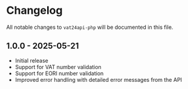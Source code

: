 # Changelog

All notable changes to `vat24api-php` will be documented in this file.

## 1.0.0 - 2025-05-21

- Initial release
- Support for VAT number validation
- Support for EORI number validation
- Improved error handling with detailed error messages from the API
